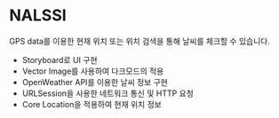# NALSSI
GPS data를 이용한 현재 위치 또는 위치 검색을 통해 날씨를 체크할 수 있습니다.

- Storyboard로 UI 구현
- Vector Image를 사용하여 다크모드의 적용
- OpenWeather API를 이용한 날씨 정보 구현
- URLSession을 사용한 네트워크 통신 및 HTTP 요청
- Core Location을 적용하여 현재 위치 정보
